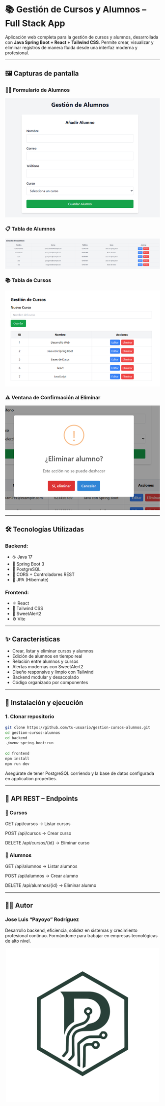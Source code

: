 # 📚 Gestión de Cursos y Alumnos – Full Stack App

Aplicación web completa para la gestión de cursos y alumnos, desarrollada con **Java Spring Boot + React + Tailwind CSS**. Permite crear, visualizar y eliminar registros de manera fluida desde una interfaz moderna y profesional.

---

## 🖼️ Capturas de pantalla

### 🧍‍♂️ Formulario de Alumnos
![Formulario Alumnos](./assets/crear_usuarios.png)

### 📋 Tabla de Alumnos
![Tabla Alumnos](./assets/lista_alumnos.png)

### 📚 Tabla de Cursos
![Tabla Cursos](./assets/crear_curso.png)

### ⚠️ Ventana de Confirmación al Eliminar
![Eliminar Alumno](./assets/accion_eliminar.png)

---

## 🛠️ Tecnologías Utilizadas

### Backend:
- ☕ Java 17
- 🌱 Spring Boot 3
- 🐘 PostgreSQL
- 🔄 CORS + Controladores REST
- 🧪 JPA (Hibernate)

### Frontend:
- ⚛️ React
- 💨 Tailwind CSS
- 🍬 SweetAlert2
- ⚙️ Vite

---

## ✨ Características

- Crear, listar y eliminar cursos y alumnos
- Edición de alumnos en tiempo real
- Relación entre alumnos y cursos
- Alertas modernas con SweetAlert2
- Diseño responsive y limpio con Tailwind
- Backend modular y desacoplado
- Código organizado por componentes

---

## 🚀 Instalación y ejecución

### 1. Clonar repositorio

```bash
git clone https://github.com/tu-usuario/gestion-cursos-alumnos.git
cd gestion-cursos-alumnos
cd backend
./mvnw spring-boot:run

cd frontend
npm install
npm run dev
```
Asegúrate de tener PostgreSQL corriendo y la base de datos configurada en application.properties.


---


## 🔗 API REST – Endpoints

### 📍 Cursos 
GET /api/cursos → Listar cursos

POST /api/cursos → Crear curso

DELETE /api/cursos/{id} → Eliminar curso

### 👤 Alumnos
GET /api/alumnos → Listar alumnos

POST /api/alumnos → Crear alumno

DELETE /api/alumnos/{id} → Eliminar alumno

---

## 🧑‍💻 Autor
### Jose Luis “Payoyo” Rodríguez

Desarrollo backend, eficiencia, solidez en sistemas y crecimiento profesional continuo. Formándome para trabajar en empresas tecnológicas de alto nivel.

<p align="center"> <img src="./assets/logo_definitivo-Photoroom.png" alt="Logo Payoyo" width="500" /> </p>

